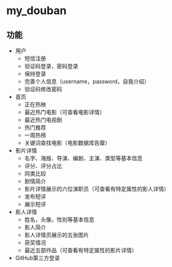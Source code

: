 # my_douban
## 功能
* 用户
  * 短信注册
  * 验证码登录，密码登录
  * 保持登录
  * 完善个人信息（username，password，自我介绍）
  * 验证码修改密码
* 首页
  * 正在热映
  * 最近热门电影（可查看电影详情）
  * 最近热门电视剧
  * 热门推荐
  * 一周热榜
  * 关键词查找电影（电影数据库告罄）
* 影片详情 
  * 名字、海报、导演、编剧、主演、类型等基本信息
  * 评分、评分占比
  * 同类比较
  * 剧情简介
  * 影片详情展示的六位演职员（可查看有特定属性的影人详情）
  * 发布短评
  * 展示短评
* 影人详情
  * 姓名，头像，性别等基本信息
  * 影人简介
  * 影人详情页展示的五张图片
  * 获奖情况
  * 最近五部作品（可查看有特定属性的影片详情）
* GitHub第三方登录
